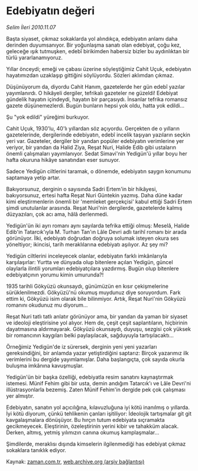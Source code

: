 # Edebiyatın değeri

*Selim İleri 2010.11.07*

<td class="columnist-detail">
<p>Başta siyaset, çıkmaz sokaklarda yol alındıkça, edebiyatın anlamı daha derinden duyumsanıyor. Bir yoğunlaşma sanatı olan edebiyat, çoğu kez, geleceğe ışık tutmuşken, edebî birikimden habersiz bizler bu aydınlıktan bir türlü yararlanamıyoruz.</p>
<p><p> Yıllar önceydi; emeği ve çabası üzerine söyleştiğimiz Cahit Uçuk, edebiyatın hayatımızdan uzaklaşıp gittiğini söylüyordu. Sözleri aklımdan çıkmaz.
<p> Düşünüyorum da, diyordu Cahit Hanım, gazetelerde her gün edebî yazılar yayımlanırdı. O hikâyeli dergiler, tefrikalı gazeteler ne güzeldi! Edebiyat gündelik hayatın içindeydi, hayatın bir parçasıydı. İnsanlar tefrika romansız gazete düşünemezlerdi. Bugün bunların hepsi yok oldu, hatta yok edildi...
<p> Şu "yok edildi" yüreğimi burkuyor.
<p> Cahit Uçuk, 1930'lu, 40'lı yıllardan söz açıyordu. Gerçekten de o yılların gazetelerinde, dergilerinde edebiyatın, edebî incelik taşıyan yazıların seçkin yeri var. Gazeteler, dergiler bir yandan popüler edebiyatın verimlerine yer veriyor, bir yandan da Halid Ziya, Reşat Nuri, Halide Edib gibi ustaların önemli çalışmaları yayımlanıyor. Sedat Simavi'nin Yedigün'ü yıllar boyu her hafta okuruna hikâye sanatından eser sunuyor.
<p> Sadece Yedigün ciltlerini taramak, o dönemde, edebiyatın saygın konumunu saptamaya yetip artar.
<p> Bakıyorsunuz, derginin o sayısında Sadri Ertem'in bir hikâyesi, bakıyorsunuz, ertesi hafta Reşat Nuri Güntekin yazmış. Daha düne kadar kimi eleştirmenlerin önemli bir 'memleket gerçekçisi' kabul ettiği Sadri Ertem şimdi unutulanlar arasında. Reşat Nuri'nin dergilerde, gazetelerde kalmış düzyazıları, çok acı ama, hâlâ derlenmedi.
<p> Yedigün'ün iki ayrı romanı aynı sayılarda tefrika ettiği olmuş: Meselâ, Halide Edib'in Tatarcık'ıyla M. Turhan Tan'ın Lâle Devri adlı tarihî romanı bir arada görünüyor. İlki, edebiyatı doğrudan doğruya solumak isteyen okura ses yöneltiyor; ikincisi, tarih meraklılarına edebiyatı aşılıyor. Az şey mi?
<p> Yedigün ciltlerini inceleyecek olanlar, edebiyatın farklı imkânlarıyla karşılaşırlar: Yurtta ve dünyada olup bitenlere açılan Yedigün, güncel olaylarla ilintili yorumları edebiyatçılara yazdırmış. Bugün olup bitenlere edebiyatçının yorumu kimin umurunda?!
<p> 1935 tarihli Gökyüzü okunsaydı, günümüzün en kısır çekişmelerine sürüklenilmezdi. Gökyüzü'nü okumuş muydunuz diye soruyordum. Fark ettim ki, Gökyüzü isim olarak bile bilinmiyor. Artık, Reşat Nuri'nin Gökyüzü romanını okudunuz mu diyorum...
<p> Reşat Nuri tatlı tatlı anlatır görünüyor ama, bir yandan da yaman bir siyaset ve ideoloji eleştirisine yol alıyor. Hem de, çeşit çeşit saplantıların, hiçbirinin dayatmasına aldırmayarak. Gökyüzü okunsaydı, duyuşu, sezgisi çok yüksek bir romancının kaygıları belki paylaşılacak, sağduyuyla tartışılacaktı...
<p> Örneğimiz Yedigün'de iz sürersek, derginin yeni yeni yazarları gereksindiğini, bir anlamda yazar yetiştirdiğini saptarız: Birçok yazarımız ilk verimlerini bu dergide yayımlamışlar. Daha başlangıçta, çok sayıda okurla buluşma imkânına kavuşmuşlar.
<p> Yedigün'ün bir başka özelliği, edebiyatla resim sanatını kaynaştırmak istemesi. Münif Fehim gibi bir usta, demin andığım Tatarcık'ı ve Lâle Devri'ni illüstrasyonlarla bezemiş. Zaten Münif Fehim'in dergide pek çok çalışması yer almıştır.
<p> Edebiyatın, sanatın yol açıcılığına, kılavuzluğuna iyi kötü inanılmış o yıllarda. İyi kötü diyorum, çünkü tehlikenin çanları işitiliyor: İdeolojik tartışmalar git git kavgalaşmalara dönüşüyor. Bu hırçın tutum edebiyata sıçramakta gecikmeyecek. Eleştirinin, özeleştirinin yerini kibir ve tahakküm alacak. Derken, altmış, yetmiş yılımızın canına okumuş kamplaşmalar...
<p> Şimdilerde, meraklısı dışında kimselerin ilgilenmediği has edebiyat çıkmaz sokaklara tanıklık ediyor.
<p></p>
<a href="http://web.archive.org/web/20101210012824/mailto:/">
</a></p></p></p></p></p></p></p></p></p></p></p></p></p></p></p></td>

Kaynak: [zaman.com.tr](http://zaman.com.tr/yazar.do?yazino=1049746), [web.archive.org (arşiv bağlantısı)](http://web.archive.org/web/20101210012824/http://www.zaman.com.tr:80/yazar.do?yazino=1049746)

